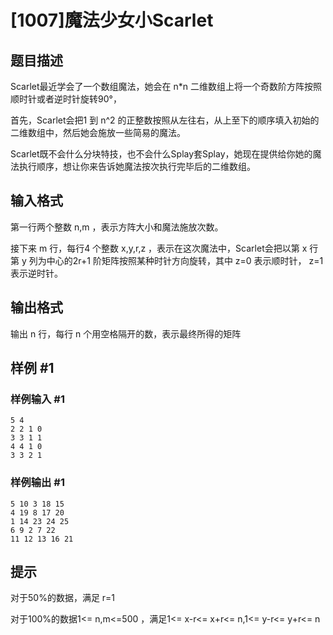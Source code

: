 # [1007]魔法少女小Scarlet

## 题目描述

Scarlet最近学会了一个数组魔法，她会在 n*n 二维数组上将一个奇数阶方阵按照顺时针或者逆时针旋转90°，

首先，Scarlet会把1 到 n^2 的正整数按照从左往右，从上至下的顺序填入初始的二维数组中，然后她会施放一些简易的魔法。

Scarlet既不会什么分块特技，也不会什么Splay套Splay，她现在提供给你她的魔法执行顺序，想让你来告诉她魔法按次执行完毕后的二维数组。

## 输入格式

第一行两个整数 n,m ，表示方阵大小和魔法施放次数。

接下来 m 行，每行4 个整数 x,y,r,z ，表示在这次魔法中，Scarlet会把以第 x 行第 y 列为中心的2r+1 阶矩阵按照某种时针方向旋转，其中 z=0 表示顺时针， z=1 表示逆时针。

## 输出格式

输出 n 行，每行 n 个用空格隔开的数，表示最终所得的矩阵

## 样例 #1

### 样例输入 #1

```
5 4
2 2 1 0
3 3 1 1
4 4 1 0
3 3 2 1
```

### 样例输出 #1

```
5 10 3 18 15
4 19 8 17 20
1 14 23 24 25
6 9 2 7 22
11 12 13 16 21
```

## 提示

对于50%的数据，满足 r=1 

对于100%的数据1<= n,m<=500 ，满足1<= x-r<= x+r<= n,1<= y-r<= y+r<= n 